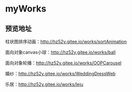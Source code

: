 # myWorks
## 预览地址

柱状图排序动画：http://hz52y.gitee.io/works/sortAnimation

面向对象canvas小球：http://hz52y.gitee.io/works/ball

面向对象轮播：http://hz52y.gitee.io/works/OOPCarousel

婚纱：http://hz52y.gitee.io/works/WeddingDressWeb

乐居：http://hz52y.gitee.io/works/leju


